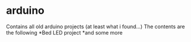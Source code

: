 # arduino
Contains all old arduino projects (at least what i found...)
The contents are the following
*Bed LED project
*and some more